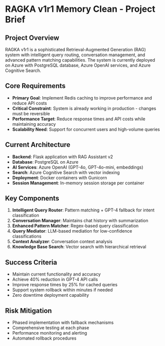 # RAGKA v1r1 Memory Clean - Project Brief

## Project Overview
RAGKA v1r1 is a sophisticated Retrieval-Augmented Generation (RAG) system with intelligent query routing, conversation management, and advanced pattern matching capabilities. The system is currently deployed on Azure with PostgreSQL database, Azure OpenAI services, and Azure Cognitive Search.

## Core Requirements
- **Primary Goal**: Implement Redis caching to improve performance and reduce API costs
- **Critical Constraint**: System is already working in production - changes must be reversible
- **Performance Target**: Reduce response times and API costs while maintaining accuracy
- **Scalability Need**: Support for concurrent users and high-volume queries

## Current Architecture
- **Backend**: Flask application with RAG Assistant v2
- **Database**: PostgreSQL on Azure
- **AI Services**: Azure OpenAI (GPT-4o, GPT-4o-mini, embeddings)
- **Search**: Azure Cognitive Search with vector indexing
- **Deployment**: Docker containers with Gunicorn
- **Session Management**: In-memory session storage per container

## Key Components
1. **Intelligent Query Router**: Pattern matching + GPT-4 fallback for intent classification
2. **Conversation Manager**: Maintains chat history with summarization
3. **Enhanced Pattern Matcher**: Regex-based query classification
4. **Query Mediator**: LLM-based mediation for low-confidence classifications
5. **Context Analyzer**: Conversation context analysis
6. **Knowledge Base Search**: Vector search with hierarchical retrieval

## Success Criteria
- Maintain current functionality and accuracy
- Achieve 40% reduction in GPT-4 API calls
- Improve response times by 25% for cached queries
- Support system rollback within minutes if needed
- Zero downtime deployment capability

## Risk Mitigation
- Phased implementation with fallback mechanisms
- Comprehensive testing at each phase
- Performance monitoring and alerting
- Automated rollback procedures
